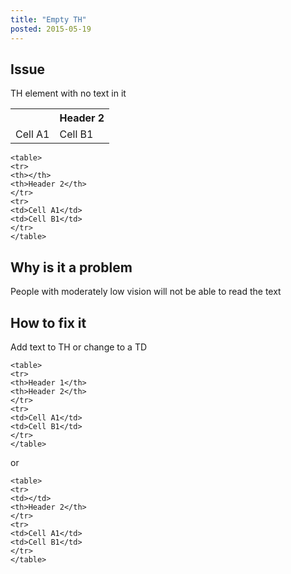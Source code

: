 ```yaml
---
title: "Empty TH"
posted: 2015-05-19
---
```


## Issue

TH element with no text in it

<table>
<tr>
<th></th>
<th>Header 2</th>
</tr>
<tr>
<td>Cell A1</td>
<td>Cell B1</td>
</tr>
</table>


```
<table>
<tr>
<th></th>
<th>Header 2</th>
</tr>
<tr>
<td>Cell A1</td>
<td>Cell B1</td>
</tr>
</table>
```


## Why is it a problem
People with moderately low vision will not be able to read the text

## How to fix it
Add text to TH or change to a TD

```
<table>
<tr>
<th>Header 1</th>
<th>Header 2</th>
</tr>
<tr>
<td>Cell A1</td>
<td>Cell B1</td>
</tr>
</table>
```

or

```
<table>
<tr>
<td></td>
<th>Header 2</th>
</tr>
<tr>
<td>Cell A1</td>
<td>Cell B1</td>
</tr>
</table>
```
